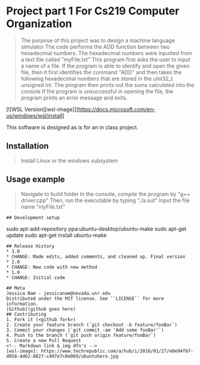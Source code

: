 # Project part 1 For Cs219 Computer Organization
> The purpose of this project was to design a machine language simulator
> The code performs the ADD function between two hexadecimal numbers. The hexadecimal numbers were inputted from a text file called "myFile.txt"
> This program first asks the user to input a name of a file. If the program is able to identify and open the given file, then it first identifies the command "ADD" and then takes the following hexadecimal numbers that are stored in the uint32_t unsigned int.
> The program then prints out the sums calculated into the console
> If the program is unsuccessful in opening the file, the program prints an error message and exits.

[![WSL Version][wsl-image]][https://docs.microsoft.com/en-us/windows/wsl/install]

This software is designed as is for an in class project.

## Installation
> Install Linux or the windows subsystem

## Usage example
> Navigate to build folder
> In the console, compile the program by "g++ driver.cpp"
> Then, run the executable by typing "./a.out"
> Input the file name "myFile.txt"
```
## Development setup
```
sudo apt-add-repository ppa:ubuntu-desktop/ubuntu-make
sudo apt-get update
sudo apt-get install ubuntu-make
```
## Release History
* 3.0
* CHANGE: Made edits, added comments, and cleaned up. Final version
* 2.0
* CHANGE: New code with new method
* 1.0
* CHANGE: Initial code

## Meta
Jessica Nam - jessicanam@nevada.unr.edu
Distributed under the MIT license. See ``LICENSE`` for more information.
[Github](github goes here)
## Contributing
1. Fork it (<github fork>)
2. Create your feature branch (`git checkout -b feature/fooBar`)
3. Commit your changes (`git commit -am 'Add some fooBar'`)
4. Push to the branch (`git push origin feature/fooBar`)
5. Create a new Pull Request
<!-- Markdown link & img dfn's -->
[wsl-image]: https://www.techrepublic.com/a/hub/i/2016/01/27/e0e94fb7-
d058-4d62-8027-c497e7c0e069/ubuntuhero.jpg
